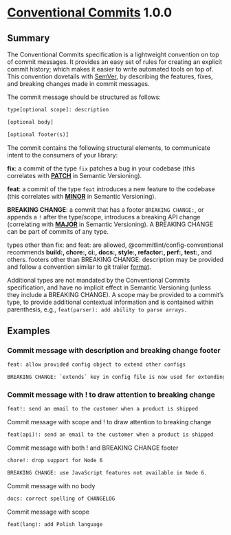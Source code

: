 # [Conventional Commits](https://www.conventionalcommits.org/en/v1.0.0/#summary) 1.0.0

## Summary

The Conventional Commits specification is a lightweight convention on top of
commit messages. It provides an easy set of rules for creating an explicit
commit history; which makes it easier to write automated tools on top of. This
convention dovetails with [SemVer](http://semver.org/), by describing the
features, fixes, and breaking changes made in commit messages.

The commit message should be structured as follows:

```txt
type[optional scope]: description

[optional body]

[optional footer(s)]
```

The commit contains the following structural elements, to communicate intent to
the consumers of your library:

**fix**: a commit of the type `fix` patches a bug in your codebase (this
correlates with [**PATCH**](https://semver.org/#summary) in Semantic
Versioning).

**feat**: a commit of the type `feat` introduces a new feature to the codebase
(this correlates with [**MINOR**](https://semver.org/#summary) in Semantic
Versioning).

**BREAKING CHANGE**: a commit that has a footer `BREAKING CHANGE:`, or appends a
`!` after the type/scope, introduces a breaking API change (correlating with
[**MAJOR**](https://semver.org/#summary) in Semantic Versioning). A BREAKING
CHANGE can be part of commits of any type.

types other than fix: and feat: are allowed, @commitlint/config-conventional
recommends **build:, chore:, ci:, docs:, style:, refactor:, perf:, test:**, and
others.
footers other than BREAKING CHANGE: description may be provided and follow a
convention similar to git trailer
[format](https://git-scm.com/docs/git-interpret-trailers).

Additional types are not mandated by the Conventional Commits specification, and
have no implicit effect in Semantic Versioning (unless they include a BREAKING
CHANGE). A scope may be provided to a commit’s type, to provide additional
contextual information and is contained within parenthesis, e.g., `feat(parser):
add ability to parse arrays.`

## Examples

### Commit message with description and breaking change footer

```txt
feat: allow provided config object to extend other configs

BREAKING CHANGE: `extends` key in config file is now used for extending other config files
```

### Commit message with ! to draw attention to breaking change

```txt
feat!: send an email to the customer when a product is shipped
```

Commit message with scope and ! to draw attention to breaking change

```txt
feat(api)!: send an email to the customer when a product is shipped
```

Commit message with both ! and BREAKING CHANGE footer

```txt
chore!: drop support for Node 6

BREAKING CHANGE: use JavaScript features not available in Node 6.
```

Commit message with no body

```txt
docs: correct spelling of CHANGELOG
```

Commit message with scope

```txt
feat(lang): add Polish language
```
